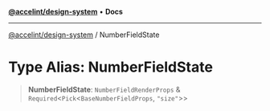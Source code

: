 [**@accelint/design-system**](../README.md) • **Docs**

***

[@accelint/design-system](../README.md) / NumberFieldState

# Type Alias: NumberFieldState

> **NumberFieldState**: `NumberFieldRenderProps` & `Required`\<`Pick`\<`BaseNumberFieldProps`, `"size"`\>\>
